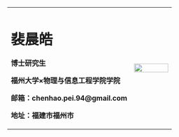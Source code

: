 <table border="0">
  <tr>
    <td width="75%">
      <h1>裴晨皓</h1>
      <p><b>博士研究生</b></p>
      <p><b>福州大学×物理与信息工程学院学院</b></p>
      <p><b>邮箱：chenhao.pei.94@gmail.com</b></p>
      <p><b>地址：福建市福州市</b></p>
    </td>
    <td width="25%">
      <img src="/my.jpg" width="100%">      
    </td>
  </tr>
</table>
